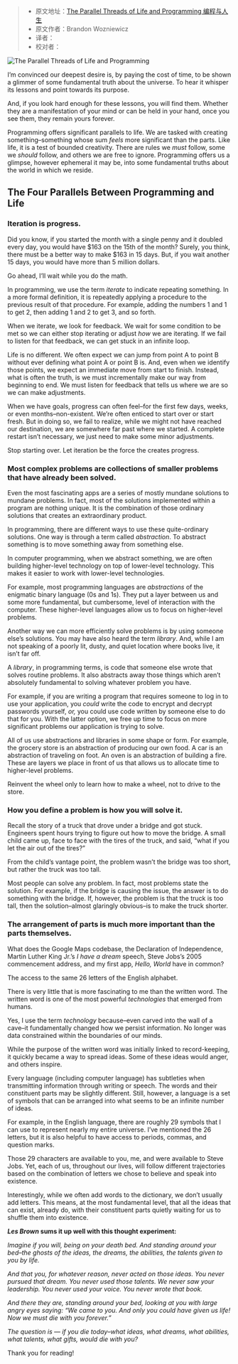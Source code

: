 > * 原文地址：[The Parallel Threads of Life and Programming 编程与人生](https://www.freecodecamp.org/news/the-parallel-threads-of-life-and-programming-2/)
> * 原文作者：Brandon Wozniewicz
> * 译者：
> * 校对者：

![The Parallel Threads of Life and Programming](https://www.freecodecamp.org/news/content/images/size/w2000/2020/02/daria-sukhorukova-I51HSIo8k-4-unsplash.jpg)

I’m convinced our deepest desire is, by paying the cost of time, to be shown a glimmer of some fundamental truth about the universe. To hear it whisper its lessons and point towards its purpose.

And, if you look hard enough for these lessons, you will find them. Whether they are a manifestation of your mind or can be held in your hand, once you see them, they remain yours forever.

Programming offers significant parallels to life. We are tasked with creating something–something whose sum  _feels_  more significant than the parts. Like life, it is a test of bounded creativity. There are rules we  _must_  follow, some we  _should_  follow, and others we are free to ignore. Programming offers us a glimpse, however ephemeral it may be, into some fundamental truths about the world in which we reside.

## The Four Parallels Between Programming and Life

### Iteration is progress.

Did you know, if you started the month with a single penny and it doubled every day, you would have $163 on the 15th of the month? Surely, you think, there must be a better way to make $163 in 15 days. But, if you wait another 15 days, you would have more than 5 million dollars.

Go ahead, I’ll wait while you do the math.

In programming, we use the term  _iterate_  to indicate repeating something. In a more formal definition, it is repeatedly applying a procedure to the previous result of that procedure. For example, adding the numbers 1 and 1 to get 2, then adding 1 and 2 to get 3, and so forth.

When we iterate, we look for feedback. We wait for some condition to be met so we can either stop iterating or adjust  _how_  we are iterating. If we fail to listen for that feedback, we can get stuck in an infinite loop.

Life is no different. We often expect we can jump from point A to point B without ever defining what point A or point B is. And, even when we identify those points, we expect an immediate move from start to finish. Instead, what is often the truth, is we must incrementally make our way from beginning to end. We must listen for feedback that tells us where we are so we can make adjustments.

When we have goals, progress can often feel–for the first few days, weeks, or even months–non-existent. We’re often enticed to start over or start fresh. But in doing so, we fail to realize, while we might not have reached our destination, we are somewhere far past where we started. A complete restart isn’t necessary, we just need to make some minor adjustments.

Stop starting over. Let iteration be the force the creates progress.

### Most complex problems are collections of smaller problems that have already been solved.

Even the most fascinating apps are a series of mostly mundane solutions to mundane problems. In fact, most of the solutions implemented within a program are nothing unique. It is the combination of those ordinary solutions that creates an extraordinary product.

In programming, there are different ways to use these quite-ordinary solutions. One way is through a term called  _abstraction_. To abstract something is to move something away from something else.

In computer programming, when we abstract something, we are often building higher-level technology on top of lower-level technology. This makes it easier to work with lower-level technologies.

For example, most programming languages are  _abstractions_  of the enigmatic binary language (0s and 1s). They put a layer between us and some more fundamental, but cumbersome, level of interaction with the computer. These higher-level languages allow us to focus on higher-level problems.

Another way we can more efficiently solve problems is by using someone else’s solutions. You may have also heard the term  _library_. And, while I am not speaking of a poorly lit, dusty, and quiet location where books live, it isn’t far off.

A  _library_, in programming terms, is code that someone else wrote that solves routine problems. It also abstracts away those things which aren’t absolutely fundamental to solving whatever problem you have.

For example, if you are writing a program that requires someone to log in to use your application, you  _could_  write the code to encrypt and decrypt passwords yourself,  _or,_ you could use code written by someone else to do that for you. With the latter option, we free up time to focus on more significant problems our application is trying to solve.

All of us use abstractions and libraries in some shape or form. For example, the grocery store is an abstraction of producing our own food. A car is an abstraction of traveling on foot. An oven is an abstraction of building a fire. These are layers we place in front of us that allows us to allocate time to higher-level problems.

Reinvent the wheel only to learn how to make a wheel, not to drive to the store.

### How you define a problem is how you will solve it.

Recall the story of a truck that drove under a bridge and got stuck. Engineers spent hours trying to figure out how to move the bridge. A small child came up, face to face with the tires of the truck, and said, “what if you let the air out of the tires?”

From the child’s vantage point, the problem wasn’t the bridge was too short, but rather the truck was too tall.

Most people can solve any problem. In fact, most problems state the solution. For example, if the bridge is causing the issue, the answer is to do something with the bridge. If, however, the problem is that the truck is too tall, then the solution–almost glaringly obvious–is to make the truck shorter.

### The arrangement of parts is much more important than the parts themselves.

What does the Google Maps codebase, the Declaration of Independence, Martin Luther King Jr.’s  _I have a dream_  speech, Steve Jobs’s 2005 commencement address, and my first app,  _Hello, World_  have in common?

The access to the same 26 letters of the English alphabet.

There is very little that is more fascinating to me than the written word. The written word is one of the most powerful  _technologies_  that emerged from humans.

Yes, I use the term  _technology_ because–even carved into the wall of a cave–it fundamentally changed how we persist information. No longer was data constrained within the boundaries of our minds.

While the purpose of the written word was initially linked to record-keeping, it quickly became a way to spread ideas. Some of these ideas would anger, and others inspire.

Every language (including computer language) has subtleties when transmitting information through writing or speech. The words and their constituent parts may be slightly different. Still, however, a language is a set of symbols that can be arranged into what seems to be an infinite number of ideas.

For example, in the English language, there are roughly 29 symbols that I can use to represent nearly my entire universe. I’ve mentioned the 26 letters, but it is also helpful to have access to periods, commas, and question marks.

Those 29 characters are available to you, me, and were available to Steve Jobs. Yet, each of us, throughout our lives, will follow different trajectories based on the combination of letters we chose to believe and speak into existence.

Interestingly, while we often add words to the dictionary, we don’t usually add letters. This means, at the most fundamental level, that all the ideas that can exist, already do, with their constituent parts quietly waiting for us to shuffle them into existence.

**_Les Brown_  sums it up well with this thought experiment:**

_Imagine if you will, being on your death bed. And standing around your bed–the ghosts of the ideas, the dreams, the abilities, the talents given to you by life._

_And that you, for whatever reason, never acted on those ideas. You never pursued that dream. You never used those talents. We never saw your leadership. You never used your voice. You never wrote that book._

_And there they are, standing around your bed, looking at you with large angry eyes saying: “We came to you. And only you could have given us life! Now we must die with you forever.”_

_The question is — if you die today–what ideas, what dreams, what abilities, what talents, what gifts, would die with you?_

Thank you for reading!
